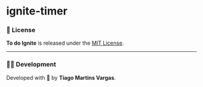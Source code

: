 # ignite-timer

### 📝 License

**To do Ignite** is released under the [MIT License](./LICENSE).

---

### 👨‍💻 Development

Developed with 💜 by **Tiago Martins Vargas**.
